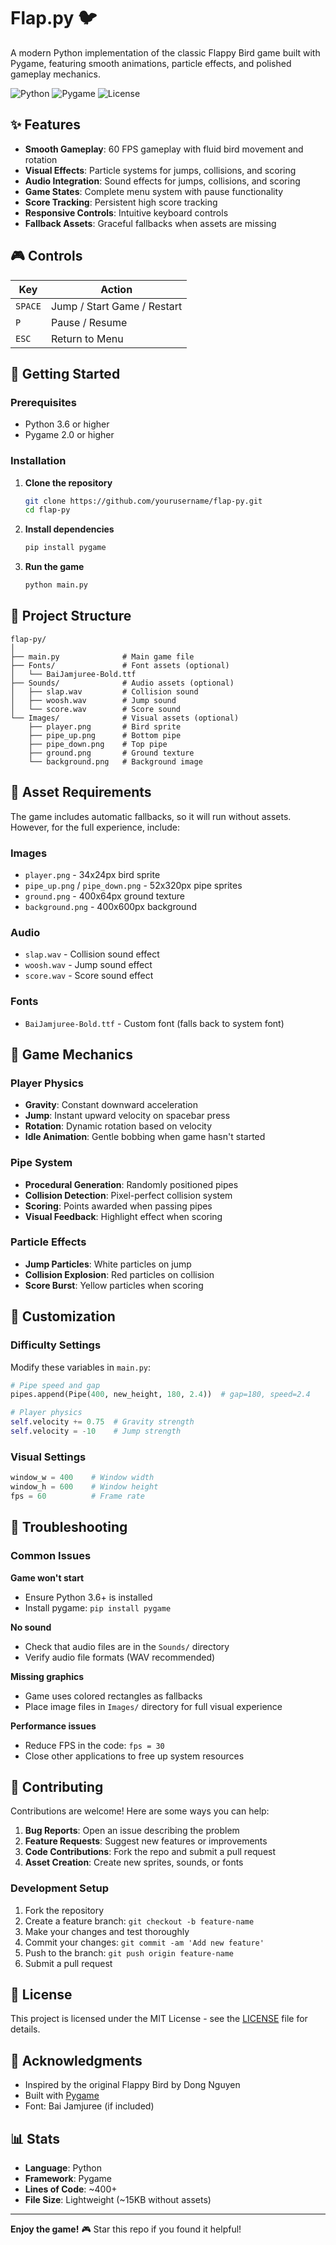 # Flap.py 🐦

A modern Python implementation of the classic Flappy Bird game built with Pygame, featuring smooth animations, particle effects, and polished gameplay mechanics.

![Python](https://img.shields.io/badge/python-v3.6+-blue.svg)
![Pygame](https://img.shields.io/badge/pygame-v2.0+-green.svg)
![License](https://img.shields.io/badge/license-MIT-blue.svg)

## ✨ Features

- **Smooth Gameplay**: 60 FPS gameplay with fluid bird movement and rotation
- **Visual Effects**: Particle systems for jumps, collisions, and scoring
- **Audio Integration**: Sound effects for jumps, collisions, and scoring
- **Game States**: Complete menu system with pause functionality
- **Score Tracking**: Persistent high score tracking
- **Responsive Controls**: Intuitive keyboard controls
- **Fallback Assets**: Graceful fallbacks when assets are missing

## 🎮 Controls

| Key | Action |
|-----|--------|
| `SPACE` | Jump / Start Game / Restart |
| `P` | Pause / Resume |
| `ESC` | Return to Menu |

## 🚀 Getting Started

### Prerequisites

- Python 3.6 or higher
- Pygame 2.0 or higher

### Installation

1. **Clone the repository**
   ```bash
   git clone https://github.com/yourusername/flap-py.git
   cd flap-py
   ```

2. **Install dependencies**
   ```bash
   pip install pygame
   ```

3. **Run the game**
   ```bash
   python main.py
   ```

## 📁 Project Structure

```
flap-py/
│
├── main.py              # Main game file
├── Fonts/               # Font assets (optional)
│   └── BaiJamjuree-Bold.ttf
├── Sounds/              # Audio assets (optional)
│   ├── slap.wav         # Collision sound
│   ├── woosh.wav        # Jump sound
│   └── score.wav        # Score sound
└── Images/              # Visual assets (optional)
    ├── player.png       # Bird sprite
    ├── pipe_up.png      # Bottom pipe
    ├── pipe_down.png    # Top pipe
    ├── ground.png       # Ground texture
    └── background.png   # Background image
```

## 🎨 Asset Requirements

The game includes automatic fallbacks, so it will run without assets. However, for the full experience, include:

### Images
- `player.png` - 34x24px bird sprite
- `pipe_up.png` / `pipe_down.png` - 52x320px pipe sprites  
- `ground.png` - 400x64px ground texture
- `background.png` - 400x600px background

### Audio
- `slap.wav` - Collision sound effect
- `woosh.wav` - Jump sound effect  
- `score.wav` - Score sound effect

### Fonts
- `BaiJamjuree-Bold.ttf` - Custom font (falls back to system font)

## 🎯 Game Mechanics

### Player Physics
- **Gravity**: Constant downward acceleration
- **Jump**: Instant upward velocity on spacebar press
- **Rotation**: Dynamic rotation based on velocity
- **Idle Animation**: Gentle bobbing when game hasn't started

### Pipe System
- **Procedural Generation**: Randomly positioned pipes
- **Collision Detection**: Pixel-perfect collision system
- **Scoring**: Points awarded when passing pipes
- **Visual Feedback**: Highlight effect when scoring

### Particle Effects
- **Jump Particles**: White particles on jump
- **Collision Explosion**: Red particles on collision
- **Score Burst**: Yellow particles when scoring

## 🔧 Customization

### Difficulty Settings
Modify these variables in `main.py`:

```python
# Pipe speed and gap
pipes.append(Pipe(400, new_height, 180, 2.4))  # gap=180, speed=2.4

# Player physics
self.velocity += 0.75  # Gravity strength
self.velocity = -10    # Jump strength
```

### Visual Settings
```python
window_w = 400    # Window width
window_h = 600    # Window height
fps = 60          # Frame rate
```

## 🐛 Troubleshooting

### Common Issues

**Game won't start**
- Ensure Python 3.6+ is installed
- Install pygame: `pip install pygame`

**No sound**
- Check that audio files are in the `Sounds/` directory
- Verify audio file formats (WAV recommended)

**Missing graphics**
- Game uses colored rectangles as fallbacks
- Place image files in `Images/` directory for full visual experience

**Performance issues**
- Reduce FPS in the code: `fps = 30`
- Close other applications to free up system resources

## 🤝 Contributing

Contributions are welcome! Here are some ways you can help:

1. **Bug Reports**: Open an issue describing the problem
2. **Feature Requests**: Suggest new features or improvements
3. **Code Contributions**: Fork the repo and submit a pull request
4. **Asset Creation**: Create new sprites, sounds, or fonts

### Development Setup

1. Fork the repository
2. Create a feature branch: `git checkout -b feature-name`
3. Make your changes and test thoroughly
4. Commit your changes: `git commit -am 'Add new feature'`
5. Push to the branch: `git push origin feature-name`
6. Submit a pull request

## 📝 License

This project is licensed under the MIT License - see the [LICENSE](LICENSE) file for details.

## 🙏 Acknowledgments

- Inspired by the original Flappy Bird by Dong Nguyen
- Built with [Pygame](https://www.pygame.org/)
- Font: Bai Jamjuree (if included)

## 📊 Stats

- **Language**: Python
- **Framework**: Pygame
- **Lines of Code**: ~400+
- **File Size**: Lightweight (~15KB without assets)

---

**Enjoy the game!** 🎮 Star this repo if you found it helpful!
